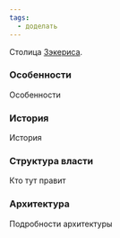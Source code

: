 ```yaml
---
tags:
  - доделать
---
```

Столица [Зэкериса](Зэкерис).
### Особенности
Особенности
### История
История
### Структура власти
Кто тут правит
### Архитектура
Подробности архитектуры
